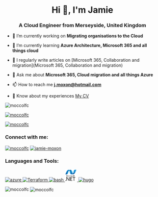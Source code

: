 <h1 align="center">Hi 👋, I'm Jamie</h1>
<h3 align="center">A Cloud Engineer from Merseyside, United Kingdom</h3>



- 🔭 I’m currently working on **Migrating organisations to the Cloud**

- 🌱 I’m currently learning **Azure Architecture, Microsoft 365 and all things cloud**

- 📝 I regularly write articles on [Microsoft 365, Collaboration and migration](Microsoft 365, Collaboration and migration)

- 💬 Ask me about **Microsoft 365, Cloud migration and all things Azure**

- 📫 How to reach me **j.moxon@hotmail.com**

- 📄 Know about my experiences [My CV](https://www.jamiemoxon.tech/files/resume.pdf)

<p align="left"> <img src="https://komarev.com/ghpvc/?username=moccolfc&label=Profile%20views&color=0e75b6&style=flat" alt="moccolfc" /> </p>

<p align="left"> <a href="https://github.com/ryo-ma/github-profile-trophy"><img src="https://github-profile-trophy.vercel.app/?username=moccolfc" alt="moccolfc" /></a> </p>

<p align="left"> <a href="https://twitter.com/moccolfc" target="blank"><img src="https://img.shields.io/twitter/follow/moccolfc?logo=twitter&style=for-the-badge" alt="moccolfc" /></a> </p>

<h3 align="left">Connect with me:</h3>
<p align="left">
<a href="https://twitter.com/moccolfc" target="blank"><img align="center" src="https://raw.githubusercontent.com/rahuldkjain/github-profile-readme-generator/master/src/images/icons/Social/twitter.svg" alt="moccolfc" height="30" width="40" /></a>
<a href="https://linkedin.com/in/jamie-moxon" target="blank"><img align="center" src="https://raw.githubusercontent.com/rahuldkjain/github-profile-readme-generator/master/src/images/icons/Social/linked-in-alt.svg" alt="jamie-moxon" height="30" width="40" /></a>
</p>

<h3 align="left">Languages and Tools:</h3>
<p align="left"> <a href="https://azure.microsoft.com/en-in/" target="_blank" rel="noreferrer"> <img src="[https://www.vectorlogo.zone/logos/microsoft_azure/microsoft_azure-icon.svg(https://img.shields.io/badge/azure-%230072C6.svg)" alt="azure" width="40" height="40"/> <a href="https://www.terraform.io/" target="_blank" rel="noreferrer"> <img src="https://www.vectorlogo.zone/logos/terraformio/terraformio-ar21.svg" alt="Terraform" width="60" height="40"/> </a></a> <a href="https://www.gnu.org/software/bash/" target="_blank" rel="noreferrer"> <img src="https://www.vectorlogo.zone/logos/gnu_bash/gnu_bash-icon.svg" alt="bash" width="40" height="40"/> </a> <a href="https://dotnet.microsoft.com/" target="_blank" rel="noreferrer"> <img src="https://raw.githubusercontent.com/devicons/devicon/master/icons/dot-net/dot-net-original-wordmark.svg" alt="dotnet" width="40" height="40"/> </a> <a href="https://gohugo.io/" target="_blank" rel="noreferrer"> <img src="https://api.iconify.design/logos-hugo.svg" alt="hugo" width="40" height="40"/> </a> 

  </p>

<p><img align="left" src="https://github-readme-stats.vercel.app/api/top-langs?username=moccolfc&show_icons=true&locale=en&layout=compact" alt="moccolfc" /></p>

<p>&nbsp;<img align="center" src="https://github-readme-stats.vercel.app/api?username=moccolfc&show_icons=true&locale=en" alt="moccolfc" /></p>
